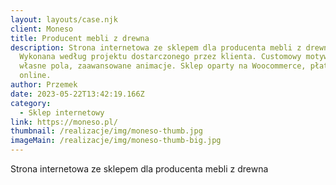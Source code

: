 ```yaml
---
layout: layouts/case.njk
client: Moneso
title: Producent mebli z drewna
description: Strona internetowa ze sklepem dla producenta mebli z drewna.
  Wykonana według projektu dostarczonego przez klienta. Customowy motyw na Wp,
  własne pola, zaawansowane animacje. Sklep oparty na Woocommerce, płatności
  online.
author: Przemek
date: 2023-05-22T13:42:19.166Z
category:
  - Sklep internetowy
link: https://moneso.pl/
thumbnail: /realizacje/img/moneso-thumb.jpg
imageMain: /realizacje/img/moneso-thumb-big.jpg
---
```

Strona internetowa ze sklepem dla producenta mebli z drewna